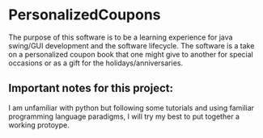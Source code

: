 # PersonalizedCoupons
The purpose of this software is to be a learning experience for java swing/GUI development and the software lifecycle. The software is a take on a personalized coupon book that one might give to another for special occasions or as a gift for the holidays/anniversaries.

## Important notes for this project:
I am unfamiliar with python but following some tutorials and using familiar programming language paradigms, I will try my best to put together a working protoype. 